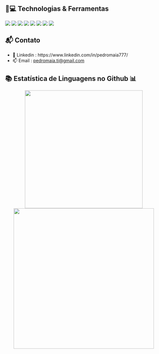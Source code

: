 <h2> 🚀💻 Technologias & Ferramentas </h2> 
<div  align="center"; style="display : inline ; margin-right: 30px">
  <img src="https://img.shields.io/badge/Python-3776AB?style=for-the-badge&logo=python&logoColor=white" />
  <img src="https://img.shields.io/badge/HTML5-E34F26?style=for-the-badge&logo=html5&logoColor=white" /> 
  <img src="https://img.shields.io/badge/CSS-239120?&style=for-the-badge&logo=css3&logoColor=white" />  
  <img src="https://img.shields.io/badge/JavaScript-F7DF1E?style=for-the-badge&logo=javascript&logoColor=black" />   
  <img src="https://img.shields.io/badge/C-00599C?style=for-the-badge&logo=c&logoColor=white" />  
  <img src="https://img.shields.io/badge/Java-ED8B00?style=for-the-badge&logo=java&logoColor=white" /> 
  <img src="https://img.shields.io/badge/MySQL-00000F?style=for-the-badge&logo=mysql&logoColor=white" />  
  <img src="https://img.shields.io/badge/Microsoft_Excel-217346?style=for-the-badge&logo=microsoft-excel&logoColor=white" />   
</div>
<div>
  <h2> 📬 Contato</h2>
  <ul>
    <li> 💬 Linkedin : https://www.linkedin.com/in/pedromaia777/ </li>
    <li>📫 Email : <a href=mailto:pedromaia.ti@gmail.com>pedromaia.ti@gmail.com</a>  
  </ul>
</div>

<h2> 📚 Estatística de Linguagens no Github 📊</h2>
<div align="center">
  <img src="https://github-readme-stats-eight-theta.vercel.app/api/top-langs/?username=PedroHenrique-Maia&layout=compact&langs_count=8&theme=chartreuse-dark" width="378"/>
  <img src="https://github-readme-stats-eight-theta.vercel.app/api?username=PedroHenrique-Maia&show_icons=true&theme=highcontrast&include_all_commits=true&count_private=true"width="450"/>



